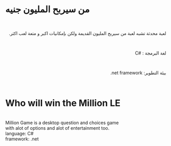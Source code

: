 <h1> من سيربح المليون جنيه</h1>
<br>
<p dir="rtl">لعبة محدثة تشبه لعبة من سيربح المليون القديمة ولكن بإمكانيات اكبر و متعة لعب اكثر.</p>
<br>
<p dir="rtl">لغة البرمجة : #C</p>
<br>
<p dir="rtl">بيئة التطوير: net framework.</p>
<br>
<h1>Who will win the Million LE</h1>
<br>
Million Game is a desktop question and choices game 
<br>
with alot of options and alot of entertainment too.
<br>
language: C#
<br>
framework: .net
